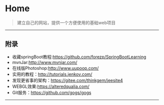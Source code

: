 # Home
  > 建立自己的网站，提供一个方便使用的基础web项目

---

## 附录
* 收藏springBoot教程:https://github.com/forezp/SpringBootLearning
* mvnJar:http://www.mvnjar.com/
* 在线版Photoshop:http://www.uupoop.com/
* 实用的教程：http://tutorials.jenkov.com/
* 发现更省事的架构：https://gitee.com/thinkgem/jeesite4
* WEBGL效果:https://alteredqualia.com/
* Git服务：https://github.com/gogs/gogs
---

